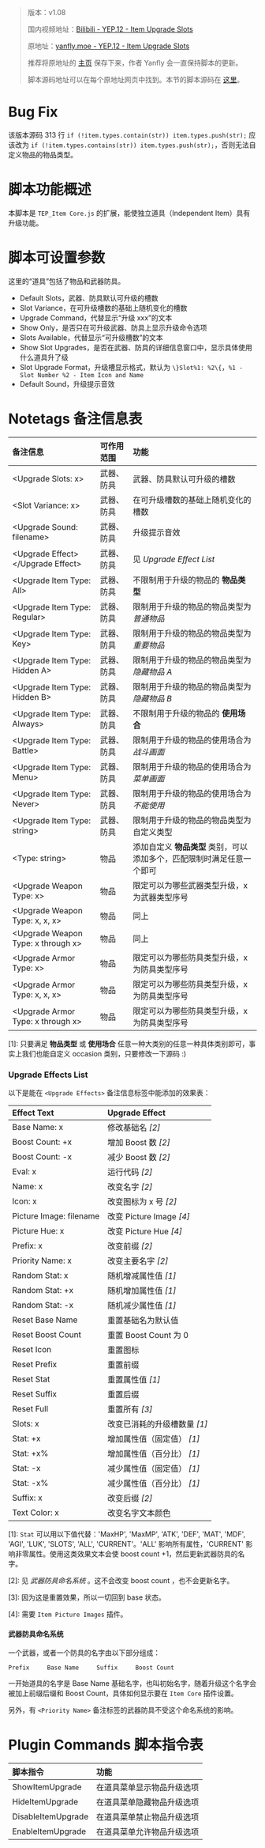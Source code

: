 > 版本：v1.08
>
> 国内视频地址：[Bilibili - YEP.12 - Item Upgrade Slots](https://www.bilibili.com/video/av3174787/#page=17)
>
> 原地址：[yanfly.moe - YEP.12 - Item Upgrade Slots](http://yanfly.moe/2015/10/16/yep-12-item-upgrade-slots/)
> 
> 推荐将原地址的 [主页](http://yanfly.moe/yep/) 保存下来，作者 Yanfly 会一直保持脚本的更新。
> 
> 脚本源码地址可以在每个原地址网页中找到。本节的脚本源码在 [这里](https://www.dropbox.com/s/cklhanljxevsp8v/YEP_X_ItemUpgradeSlots.js?dl=0)。

# Bug Fix

该版本源码 313 行 `if (!item.types.contain(str)) item.types.push(str);` 应该改为 `if (!item.types.contains(str)) item.types.push(str);`，否则无法自定义物品的物品类型。

# 脚本功能概述

本脚本是 `TEP_Item Core.js` 的扩展，能使独立道具（Independent Item）具有升级功能。

# 脚本可设置参数

这里的“道具”包括了物品和武器防具。

- Default Slots，武器、防具默认可升级的槽数
- Slot Variance，在可升级槽数的基础上随机变化的槽数
- Upgrade Command，代替显示“升级 xxx”的文本
- Show Only，是否只在可升级武器、防具上显示升级命令选项
- Slots Available，代替显示“可升级槽数”的文本
- Show Slot Upgrades，是否在武器、防具的详细信息窗口中，显示具体使用什么道具升了级
- Slot Upgrade Format，升级槽显示格式，默认为 `\}Slot%1: %2\{`，`%1 - Slot Number %2 - Item Icon and Name`
- Default Sound，升级提示音效

# Notetags 备注信息表

备注信息|可作用范围|功能
:-|:-|:-
&lt;Upgrade Slots: x>|武器、防具|武器、防具默认可升级的槽数
&lt;Slot Variance: x>|武器、防具|在可升级槽数的基础上随机变化的槽数
&lt;Upgrade Sound: filename>|武器、防具|升级提示音效
&lt;Upgrade Effect>&lt;/Upgrade Effect>|武器、防具|见 *Upgrade Effect List*
&lt;Upgrade Item Type: All>|武器、防具|不限制用于升级的物品的 **物品类型**
&lt;Upgrade Item Type: Regular>|武器、防具|限制用于升级的物品的物品类型为 *普通物品*
&lt;Upgrade Item Type: Key>|武器、防具|限制用于升级的物品的物品类型为 *重要物品*
&lt;Upgrade Item Type: Hidden A>|武器、防具|限制用于升级的物品的物品类型为 *隐藏物品 A*
&lt;Upgrade Item Type: Hidden B>|武器、防具|限制用于升级的物品的物品类型为 *隐藏物品 B*
&lt;Upgrade Item Type: Always>|武器、防具|不限制用于升级的物品的 **使用场合**
&lt;Upgrade Item Type: Battle>|武器、防具|限制用于升级的物品的使用场合为 *战斗画面*
&lt;Upgrade Item Type: Menu>|武器、防具|限制用于升级的物品的使用场合为 *菜单画面*
&lt;Upgrade Item Type: Never>|武器、防具|限制用于升级的物品的使用场合为 *不能使用*
&lt;Upgrade Item Type: string>|武器、防具|限制用于升级的物品的物品类型为自定义类型
&lt;Type: string>|物品|添加自定义 **物品类型** 类别，可以添加多个，匹配限制时满足任意一个即可
&lt;Upgrade Weapon Type: x>|物品|限定可以为哪些武器类型升级，x 为武器类型序号
&lt;Upgrade Weapon Type: x, x, x>|物品|同上
&lt;Upgrade Weapon Type: x through x>|物品|同上
&lt;Upgrade Armor Type: x>|物品|限定可以为哪些防具类型升级，x 为防具类型序号
&lt;Upgrade Armor Type: x, x, x>|物品|限定可以为哪些防具类型升级，x 为防具类型序号
&lt;Upgrade Armor Type: x through x>|物品|限定可以为哪些防具类型升级，x 为防具类型序号

\[1]: 只要满足 **物品类型** 或 **使用场合** 任意一种大类别的任意一种具体类别即可，事实上我们也能自定义 occasion 类别，只要修改一下源码 :)

### Upgrade Effects List

以下是能在 `<Upgrade Effects>` 备注信息标签中能添加的效果表：

Effect Text|Upgrade Effect
:-|:-
Base Name: x|修改基础名 *[2]*
Boost Count: +x|增加 Boost 数 *[2]*
Boost Count: -x|减少 Boost 数 *[2]*
Eval: x|运行代码 *[2]*
Name: x|改变名字 *[2]*
Icon: x|改变图标为 x 号 *[2]*
Picture Image: filename|改变 Picture Image *[4]*
Picture Hue: x|改变 Picture Hue *[4]*
Prefix: x|改变前缀 *[2]*
Priority Name: x|改变主要名字 *[2]*
Random Stat: x|随机增减属性值 *[1]*
Random Stat: +x|随机增加属性值 *[1]*
Random Stat: -x|随机减少属性值 *[1]*
Reset Base Name|重置基础名为默认值
Reset Boost Count|重置 Boost Count 为 0
Reset Icon|重置图标
Reset Prefix|重置前缀
Reset Stat|重置属性值 *[1]*
Reset Suffix|重置后缀
Reset Full|重置所有 *[3]*
Slots: x|改变已消耗的升级槽数量 *[1]*
Stat: +x|增加属性值（固定值） *[1]*
Stat: +x%|增加属性值（百分比） *[1]*
Stat: -x|减少属性值（固定值） *[1]*
Stat: -x%|减少属性值（百分比） *[1]*
Suffix: x|改变后缀 *[2]*
Text Color: x|改变名字文本颜色

\[1]: `Stat` 可以用以下值代替：'MaxHP', 'MaxMP', 'ATK', 'DEF', 'MAT', 'MDF', 'AGI', 'LUK', 'SLOTS', 'ALL', 'CURRENT'。'ALL' 影响所有属性，'CURRENT' 影响非零属性。使用这类效果文本会使 boost count +1，然后更新武器防具的名字。

\[2]: 见 *武器防具命名系统* 。这不会改变 boost count ，也不会更新名字。

\[3]: 因为这是重置效果，所以一切回到 base 状态。

\[4]: 需要 `Item Picture Images` 插件。

#### 武器防具命名系统

一个武器，或者一个防具的名字由以下部分组成：

```
Prefix     Base Name     Suffix     Boost Count
```

一开始道具的名字是 Base Name 基础名字，也叫初始名字，随着升级这个名字会被加上前缀后缀和 Boost Count，具体如何显示要在 `Item Core` 插件设置。

另外，有 `<Priority Name>` 备注标签的武器防具不受这个命名系统的影响。

# Plugin Commands 脚本指令表

脚本指令|功能
:-|:-
ShowItemUpgrade|在道具菜单显示物品升级选项
HideItemUpgrade|在道具菜单隐藏物品升级选项
DisableItemUpgrade|在道具菜单禁止物品升级选项
EnableItemUpgrade|在道具菜单允许物品升级选项